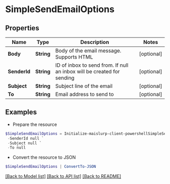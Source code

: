 # SimpleSendEmailOptions
## Properties

Name | Type | Description | Notes
------------ | ------------- | ------------- | -------------
**Body** | **String** | Body of the email message. Supports HTML | [optional] 
**SenderId** | **String** | ID of inbox to send from. If null an inbox will be created for sending | [optional] 
**Subject** | **String** | Subject line of the email | [optional] 
**To** | **String** | Email address to send to | [optional] 

## Examples

- Prepare the resource
```powershell
$SimpleSendEmailOptions = Initialize-maislurp-client-powershellSimpleSendEmailOptions  -Body null `
 -SenderId null `
 -Subject null `
 -To null
```

- Convert the resource to JSON
```powershell
$SimpleSendEmailOptions | ConvertTo-JSON
```

[[Back to Model list]](../README#documentation-for-models) [[Back to API list]](../README#documentation-for-api-endpoints) [[Back to README]](../README)


